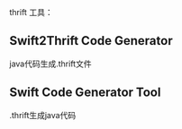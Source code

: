 thrift
工具：
## Swift2Thrift Code Generator 
java代码生成.thrift文件

## Swift Code Generator Tool
.thrift生成java代码